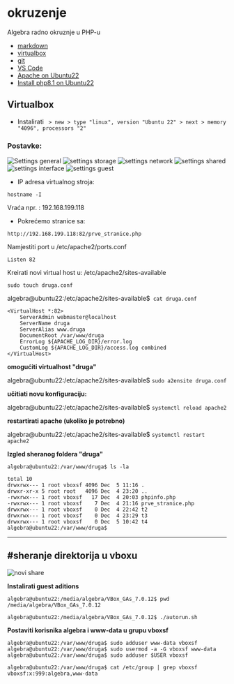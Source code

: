 # okruzenje
Algebra radno okruznje u PHP-u

- [markdown](https://www.markdownguide.org/cheat-sheet/)
- [virtualbox](https://www.oracle.com/virtualization/technologies/vm/downloads/virtualbox-downloads.html)
- [git](https://git-scm.com/download/win)
- [VS Code](https://code.visualstudio.com/docs/setup/windows)
- [Apache on Ubuntu22](https://www.digitalocean.com/community/tutorials/how-to-install-the-apache-web-server-on-ubuntu-22-04)
- [Install php8.1 on Ubuntu22](https://www.digitalocean.com/community/tutorials/how-to-install-php-8-1-and-set-up-a-local-development-environment-on-ubuntu-22-04)


## Virtualbox
- Instalirati
`  > new > type "linux", version "Ubuntu 22" > next > memory "4096", processors "2" `

### Postavke:
![Settings general](vbox_01_settings_general.png)
![settings storage](vbox_02_settings_storage.png)
![settings network](vbox_03_settings_network.png)
![settings shared](vbox_04_settings_shared.png)
![settings interface](vbox_05_settings_interface.png)
![settings guest](vbox_06_devices_guest_addition.png)

- IP adresa virtualnog stroja:
``` 
hostname -I
```
Vraća npr. : 192.168.199.118

- Pokrećemo stranice sa:
```
http://192.168.199.118:82/prve_stranice.php
```

Namjestiti port u /etc/apache2/ports.conf
```
Listen 82
```

Kreirati novi virtual host u: /etc/apache2/sites-available
```
sudo touch druga.conf
```

algebra@ubuntu22:/etc/apache2/sites-available$` cat druga.conf`
```
<VirtualHost *:82>
    ServerAdmin webmaster@localhost
    ServerName druga
    ServerAlias www.druga
    DocumentRoot /var/www/druga
    ErrorLog ${APACHE_LOG_DIR}/error.log
    CustomLog ${APACHE_LOG_DIR}/access.log combined
</VirtualHost>
```
**omogućiti virtualhost "druga"**

algebra@ubuntu22:/etc/apache2/sites-available$ `sudo a2ensite druga.conf`

**učitiati novu konfiguraciju:**

algebra@ubuntu22:/etc/apache2/sites-available$ `systemctl reload apache2`

**restartirati apache (ukoliko je potrebno)**

algebra@ubuntu22:/etc/apache2/sites-available$ `systemctl restart apache2`

**Izgled sheranog foldera "druga"**
```
algebra@ubuntu22:/var/www/druga$ ls -la

total 10
drwxrwx--- 1 root vboxsf 4096 Dec  5 11:16 .
drwxr-xr-x 5 root root   4096 Dec  4 23:20 ..
-rwxrwx--- 1 root vboxsf   17 Dec  4 20:03 phpinfo.php
-rwxrwx--- 1 root vboxsf    7 Dec  4 21:16 prve_stranice.php
drwxrwx--- 1 root vboxsf    0 Dec  4 22:42 t2
drwxrwx--- 1 root vboxsf    0 Dec  4 23:29 t3
drwxrwx--- 1 root vboxsf    0 Dec  5 10:42 t4
algebra@ubuntu22:/var/www/druga$ 
```
---

#sheranje direktorija u vboxu
- 
![novi share](vbox_07_shared_new_directory.png)

**Instalirati guest aditions**
```
algebra@ubuntu22:/media/algebra/VBox_GAs_7.0.12$ pwd
/media/algebra/VBox_GAs_7.0.12

algebra@ubuntu22:/media/algebra/VBox_GAs_7.0.12$ ./autorun.sh
```

**Postaviti korisnika algebra i www-data u grupu vboxsf**

```
algebra@ubuntu22:/var/www/druga$ sudo adduser www-data vboxsf
algebra@ubuntu22:/var/www/druga$ sudo usermod -a -G vboxsf www-data 
algebra@ubuntu22:/var/www/druga$ sudo adduser $USER vboxsf

algebra@ubuntu22:/var/www/druga$ cat /etc/group | grep vboxsf
vboxsf:x:999:algebra,www-data
```





